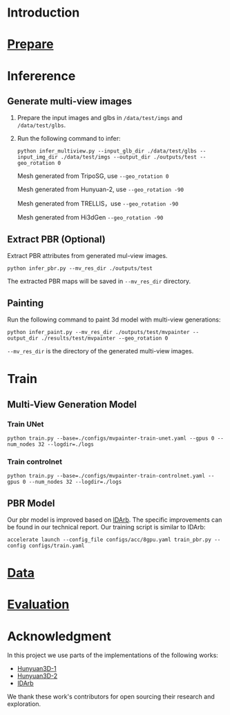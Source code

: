 # Introduction

# [Prepare](./MVPainter/INSTALL.md)

# Infererence
## Generate multi-view images

1. Prepare the input images and glbs in `/data/test/imgs` and `/data/test/glbs`.

2. Run the following command to infer:
    ```
    python infer_multiview.py --input_glb_dir ./data/test/glbs --input_img_dir ./data/test/imgs --output_dir ./outputs/test --geo_rotation 0
    ```




    Mesh generated from TripoSG, use `--geo_rotation 0`

    Mesh generated from Hunyuan-2, use `--geo_rotation -90`

    Mesh generated from TRELLIS，use  `--geo_rotation -90`

    Mesh generated from Hi3dGen  `--geo_rotation -90`


## Extract PBR (Optional)
Extract PBR attributes from generated mul-view images.

```
python infer_pbr.py --mv_res_dir ./outputs/test
```

The extracted PBR maps will be saved in `--mv_res_dir` directory.



## Painting

Run the following command to paint 3d model with multi-view generations:

```
python infer_paint.py --mv_res_dir ./outputs/test/mvpainter --output_dir ./results/test/mvpainter --geo_rotation 0
```

`--mv_res_dir` is the directory of the generated multi-view images.



# Train
## Multi-View Generation Model
### Train UNet
```
python train.py --base=./configs/mvpainter-train-unet.yaml --gpus 0 --num_nodes 32 --logdir=./logs
```

### Train controlnet
```
python train.py --base=./configs/mvpainter-train-controlnet.yaml --gpus 0 --num_nodes 32 --logdir=./logs
```

## PBR Model
Our pbr model is improved based on [IDArb](https://github.com/Lizb6626/IDArb/issues). The specific improvements can be found in our technical report. Our training script is similar to IDArb:

```
accelerate launch --config_file configs/acc/8gpu.yaml train_pbr.py --config configs/train.yaml

```
# [Data](./data_process/README.md)

# [Evaluation](./MVPainter/evaluation/README.md)



# Acknowledgment

In this project we use parts of the implementations of the following works:
- [Hunyuan3D-1](https://github.com/Tencent/Hunyuan3D-1)
- [Hunyuan3D-2](https://github.com/Tencent/Hunyuan3D-2)
- [IDArb](https://github.com/Lizb6626/IDArb)

We thank these work's contributors for open sourcing their research and exploration.